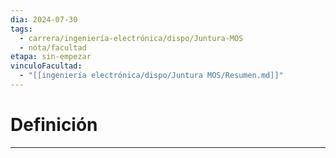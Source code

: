 ```yaml
---
dia: 2024-07-30
tags:
  - carrera/ingeniería-electrónica/dispo/Juntura-MOS
  - nota/facultad
etapa: sin-empezar
vinculoFacultad:
  - "[[ingeniería electrónica/dispo/Juntura MOS/Resumen.md]]"
---
```

# Definición
---
